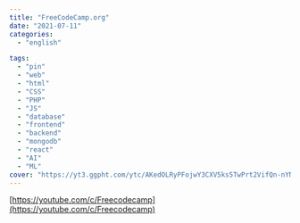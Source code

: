 ```yaml
---
title: "FreeCodeCamp.org"
date: "2021-07-11"
categories:
  - "english"

tags:
  - "pin"
  - "web"
  - "html"
  - "CSS"
  - "PHP"
  - "JS"
  - "database"
  - "frontend"
  - "backend"
  - "mongodb"
  - "react"
  - "AI"
  - "ML"
cover: "https://yt3.ggpht.com/ytc/AKedOLRyPFojwY3CXV5ks5TwPrt2VifQn-nYNfkgLvVPkw=s48-c-k-c0x00ffffff-no-rj"
---
```


[https://youtube.com/c/Freecodecamp](https://youtube.com/c/Freecodecamp)
